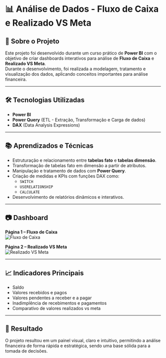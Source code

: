# 📊 Análise de Dados - Fluxo de Caixa e Realizado VS Meta

## 📌 Sobre o Projeto
Este projeto foi desenvolvido durante um curso prático de **Power BI** com o objetivo de criar dashboards interativos para análise de **Fluxo de Caixa** e **Realizado VS Meta**.  
Durante o desenvolvimento, foi realizada a modelagem, tratamento e visualização dos dados, aplicando conceitos importantes para análise financeira.

---

## 🛠️ Tecnologias Utilizadas
- **Power BI**
- **Power Query** (ETL - Extração, Transformação e Carga de dados)
- **DAX** (Data Analysis Expressions)

---

## 📚 Aprendizados e Técnicas
- Estruturação e relacionamento entre **tabelas fato** e **tabelas dimensão**.
- Transformação de tabelas fato em dimensão a partir de atributos.
- Manipulação e tratamento de dados com **Power Query**.
- Criação de medidas e KPIs com funções DAX como:
  - `SWITCH`
  - `USERELATIONSHIP`
  - `CALCULATE`
- Desenvolvimento de relatórios dinâmicos e interativos.

---

## 📷 Dashboard
**Página 1 – Fluxo de Caixa**  
![Fluxo de Caixa](imagens/pagina1.png)  

**Página 2 – Realizado VS Meta**  
![Realizado VS Meta](imagens/pagina2.png)  

---

## 📈 Indicadores Principais
- Saldo
- Valores recebidos e pagos
- Valores pendentes a receber e a pagar
- Inadimplência de recebimentos e pagamentos
- Comparativo de valores realizados vs meta

---

## 🚀 Resultado
O projeto resultou em um painel visual, claro e intuitivo, permitindo a análise financeira de forma rápida e estratégica, sendo uma base sólida para a tomada de decisões.


